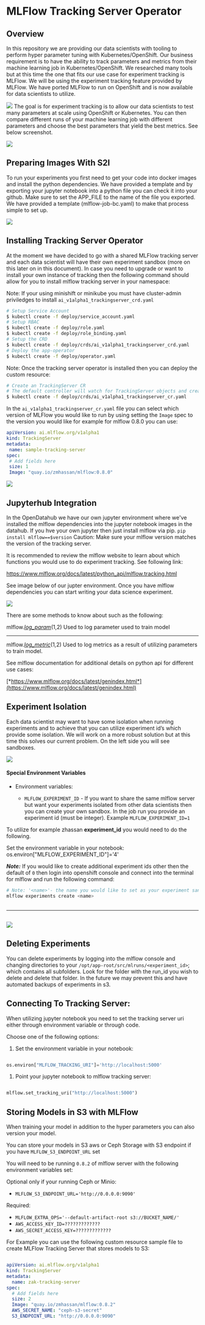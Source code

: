 # MLFlow Tracking Server Operator

## Overview

In this repository we are providing our data scientists with tooling to perform hyper
parameter tuning with  Kubernetes/OpenShift. Our business requirement is to have the
ability to track parameters and metrics from their machine learning job
in Kubernetes/OpenShift. We researched many tools but at this time the one that
fits our use case for experiment tracking is MLFlow. We will be using
the experiment tracking feature provided by MLFlow. We have ported
MLFlow to run on OpenShift and is now available for data scientists to
utilize.

![](./imgs/image19.png) 
The goal is for experiment tracking is to
allow our data scientists to test many parameters at scale using
OpenShift or Kubernetes. You can then compare
different runs of your machine learning job with different parameters
and choose the best parameters that yield the best metrics. See below
screenshot.

![](./imgs/image15.png) 

## Preparing Images With S2I 
 
To run your experiments you first need to get your code into docker
images and install the python dependencies. We have provided a template
and by exporting your jupyter notebook into a python file you can check
it into your github. Make sure to set the APP\_FILE to the name of the
file you exported. We have provided a template (mlflow-job-bc.yaml) to
make that process simple to set up.

![](./images/media/image9.png) 

## Installing Tracking Server Operator
 
At the moment we have decided to go with a shared MLFlow tracking server
and each data scientist will have their own experiment sandbox (more on
this later on in this document). In case you need to upgrade or want
to install your own instance of tracking then the following command
should allow for you to install mlflow tracking server in your namespace:

Note: If your using minishift or minikube you must have cluster-admin priviledges to 
install `ai_v1alpha1_trackingserver_crd.yaml`


```bash
# Setup Service Account
$ kubectl create -f deploy/service_account.yaml
# Setup RBAC
$ kubectl create -f deploy/role.yaml
$ kubectl create -f deploy/role_binding.yaml
# Setup the CRD
$ kubectl create -f deploy/crds/ai_v1alpha1_trackingserver_crd.yaml
# Deploy the app-operator
$ kubectl create -f deploy/operator.yaml
```

Note: Once the tracking server operator is installed then you can deploy the custom resource:
 
 ```bash
 # Create an TrackingServer CR
 # The default controller will watch for TrackingServer objects and create a pod for each CR
 $ kubectl create -f deploy/crds/ai_v1alpha1_trackingserver_cr.yaml
 ```
 
 In the `ai_v1alpha1_trackingserver_cr.yaml` file you can select which version of MLFlow you would like to run by
 using setting the `Image` spec to the version you would like for example for mlflow 0.8.0 you can use:
 ```yaml
apiVersion: ai.mlflow.org/v1alpha1
kind: TrackingServer
metadata:
  name: sample-tracking-server
spec:
  # Add fields here
  size: 1
  Image: "quay.io/zmhassan/mlflow:0.8.0"
```

  

![](./images/media/image8.png) 

## Jupyterhub Integration
 
In the OpenDatahub we have our own jupyter environment where we've installed the mlflow dependencies into the
jupyter notebook images in the datahub. If you hve your own jupyter then just install mlflow via pip. 
 `pip install mlflow==$version`
Caution: Make sure your mlflow version matches the version of the tracking server.  

It is recommended to review the mlflow website to learn about which functions you would use to do experiment tracking.
See following link:

https://www.mlflow.org/docs/latest/python_api/mlflow.tracking.html

See image below of our jupter environment. Once you have mlflow dependencies you can start writing your data science 
experiment.

![](./imgs/image18.png) 

There are some methods to know about such as the following:

  mlflow.[*log_param*](https://mlflow.org/docs/latest/python_api/mlflow.tracking.html#mlflow.tracking.MlflowClient.log_param)($1,$2)     Used to log parameter used to train model
  ----------------------------------------------------------------------------------------------------------------------------------------- -------------------------------------------------------------------------
  mlflow.[*log_metric*](https://mlflow.org/docs/latest/python_api/mlflow.tracking.html#mlflow.tracking.MlflowClient.log_metric)($1,$2)   Used to log metrics as a result of utilizing parameters to train model.

See mlflow documentation for additional details on python api for
different use cases:

[*https://www.mlflow.org/docs/latest/genindex.html*](https://www.mlflow.org/docs/latest/genindex.html)

## Experiment Isolation
 
Each data scientist may want to have some isolation when running
experiments and to achieve that you can utilize experiment id’s which
provide some isolation. We will work on a more robust solution but at
this time this solves our current problem. On the left side you will see
sandboxes.

![](./imgs/image10.png) 


#### Special Environment Variables


-   Environment variables:

    -   `MLFLOW_EXPERIMENT_ID` - If you want to share the same mlflow server but want your experiments 
    isolated from other data scientists then you can create your own sandbox. In the job run you provide 
    an experiment id (must be integer). Example `MLFLOW_EXPERIMENT_ID=1` 
 

To utilize for example zhassan **experiment_id** you would need to do
the following.

Set the environment variable in your notebook:
os.environ["MLFLOW_EXPERIMENT_ID"]='4'

***Note:*** If you would like to create additional experiment ids other then the default of `0` then
login into openshift console and connect into the terminal for mlflow and run
the following command:
```bash
# Note: '<name>'- the name you would like to set as your experiment sandbox.
mlflow experiments create <name>
 
```

  --------------------------------------------------------------------------------------------
  ![](./imgs/image16.png) 
  --------------------------------------------------------------------------------------------

 

## Deleting Experiments
 
You can delete experiments by logging into the mlflow console and
changing directories to your
`/opt/app-root/src/mlruns/<experiment_id>`; which contains all
subfolders. Look for the folder with the run_id you wish to delete and
delete that folder. In the future we may prevent this and have automated
backups of experiments in s3.

## Connecting To Tracking Server:
 
When utilizing jupyter notebook you need to set the tracking server uri
either through environment variable or through code.

Choose one of the following options:

1)  Set the environment variable in your notebook:

   ```python
  
  os.environ["MLFLOW_TRACKING_URI"]='http://localhost:5000'

```

 
1)  Point your jupyter notebook to mlflow tracking server:

  ```python

  mlflow.set_tracking_uri("http://localhost:5000")
  
  ````
 
 ## Storing Models in S3 with MLFlow
 
 When training your model in addition to the hyper parameters you can also version your model.
 
You can store your models in S3 aws or Ceph Storage with S3 endpoint if you have `MLFLOW_S3_ENDPOINT_URL` set

 You will need to be running `0.8.2` of mlflow server with the following environment variables set:

Optional only if your running Ceph or Minio:
 * `MLFLOW_S3_ENDPOINT_URL='http://0.0.0.0:9090'`

Required:

 * `MLFLOW_EXTRA_OPS='--default-artifact-root s3://BUCKET_NAME/'` 
 * `AWS_ACCESS_KEY_ID=?????????????`
 * `AWS_SECRET_ACCESS_KEY=?????????????`
 
 For Example you can use the following custom resource sample file to create MLFlow Tracking 
 Server that stores models to S3:
 
 ```yaml
 
 apiVersion: ai.mlflow.org/v1alpha1
 kind: TrackingServer
 metadata:
   name: zak-tracking-server
 spec:
   # Add fields here
   size: 2
   Image: "quay.io/zmhassan/mlflow:0.8.2"
   AWS_SECRET_NAME: "ceph-s3-secret"
   S3_ENDPOINT_URL: "http://0.0.0.0:9090"
   
 ```